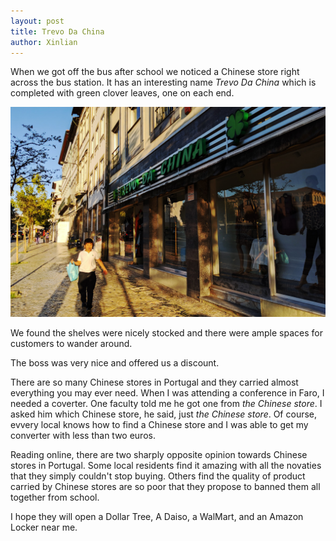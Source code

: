 ```yaml
---
layout: post
title: Trevo Da China
author: Xinlian
---
```


When we got off the bus after school we noticed a Chinese store right across the bus station.  It has an interesting name _Trevo Da China_ which is completed with green clover leaves, one on each end.

![](/images/IMG_20191009_182105.jpg)

We found the shelves were nicely stocked and there were ample spaces for customers to wander around.

The boss was very nice and offered us a discount.

There are so many Chinese stores in Portugal and they carried almost everything you may ever need. When I was attending a conference in Faro, I needed a coverter.  One faculty told me he got one from _the Chinese store_.  I asked him which Chinese store, he said, just _the Chinese store_.  Of course, evvery local knows how to find a Chinese store and I was able to get my converter with less than two euros.

Reading online, there are two sharply opposite opinion towards Chinese stores in Portugal.  Some local residents find it amazing with all the novaties that they simply couldn't stop buying.  Others find the quality of product carried by Chinese stores are so poor that they propose to banned them all together from school.

I hope they will open a Dollar Tree, A Daiso, a WalMart, and an Amazon Locker near me.
